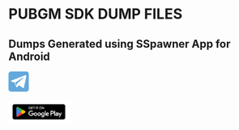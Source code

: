 # PUBGM SDK DUMP FILES


## Dumps Generated using SSpawner App for Android

[<img alt="Telegram" width="40px" src="telegram.png" />](https://t.me/SSpawner)


[<img alt="PlayStore" width="120px" src="playstore.png" />](https://play.google.com/store/apps/details?id=sdk.spawner)
